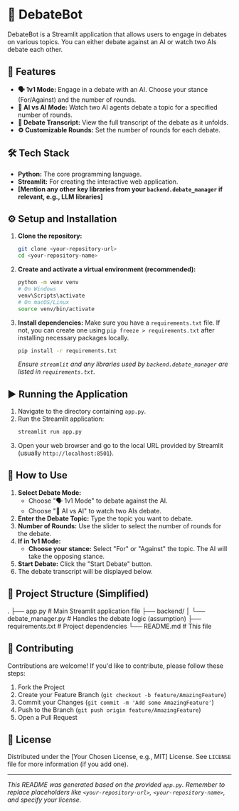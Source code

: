 # 🧠 DebateBot

DebateBot is a Streamlit application that allows users to engage in debates on various topics. You can either debate against an AI or watch two AIs debate each other.

## 🚀 Features

* **🗣️ 1v1 Mode:** Engage in a debate with an AI. Choose your stance (For/Against) and the number of rounds.
* **🤖 AI vs AI Mode:** Watch two AI agents debate a topic for a specified number of rounds.
* **📜 Debate Transcript:** View the full transcript of the debate as it unfolds.
* **⚙️ Customizable Rounds:** Set the number of rounds for each debate.

## 🛠️ Tech Stack

* **Python:** The core programming language.
* **Streamlit:** For creating the interactive web application.
* **[Mention any other key libraries from your `backend.debate_manager` if relevant, e.g., LLM libraries]**

## ⚙️ Setup and Installation

1.  **Clone the repository:**
    ```bash
    git clone <your-repository-url>
    cd <your-repository-name>
    ```

2.  **Create and activate a virtual environment (recommended):**
    ```bash
    python -m venv venv
    # On Windows
    venv\Scripts\activate
    # On macOS/Linux
    source venv/bin/activate
    ```

3.  **Install dependencies:**
    Make sure you have a `requirements.txt` file. If not, you can create one using `pip freeze > requirements.txt` after installing necessary packages locally.
    ```bash
    pip install -r requirements.txt
    ```
    *Ensure `streamlit` and any libraries used by `backend.debate_manager` are listed in `requirements.txt`.*

## ▶️ Running the Application

1.  Navigate to the directory containing `app.py`.
2.  Run the Streamlit application:
    ```bash
    streamlit run app.py
    ```
3.  Open your web browser and go to the local URL provided by Streamlit (usually `http://localhost:8501`).

## 📝 How to Use

1.  **Select Debate Mode:**
    * Choose "🗣️ 1v1 Mode" to debate against the AI.
    * Choose "🤖 AI vs AI" to watch two AIs debate.
2.  **Enter the Debate Topic:** Type the topic you want to debate.
3.  **Number of Rounds:** Use the slider to select the number of rounds for the debate.
4.  **If in 1v1 Mode:**
    * **Choose your stance:** Select "For" or "Against" the topic. The AI will take the opposing stance.
5.  **Start Debate:** Click the "Start Debate" button.
6.  The debate transcript will be displayed below.

## 📁 Project Structure (Simplified)


.
├── app.py                  # Main Streamlit application file
├── backend/
│   └── debate_manager.py   # Handles the debate logic (assumption)
├── requirements.txt        # Project dependencies
└── README.md               # This file


## 🤝 Contributing

Contributions are welcome! If you'd like to contribute, please follow these steps:

1.  Fork the Project
2.  Create your Feature Branch (`git checkout -b feature/AmazingFeature`)
3.  Commit your Changes (`git commit -m 'Add some AmazingFeature'`)
4.  Push to the Branch (`git push origin feature/AmazingFeature`)
5.  Open a Pull Request

## 📄 License

Distributed under the [Your Chosen License, e.g., MIT] License. See `LICENSE` file for more information (if you add one).

---

*This README was generated based on the provided `app.py`.*
*Remember to replace placeholders like `<your-repository-url>`, `<your-repository-name>`, and specify your license.*
